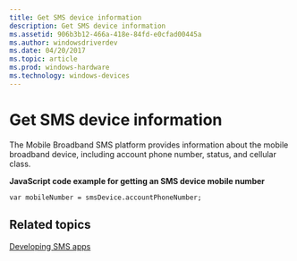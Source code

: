 ```yaml
---
title: Get SMS device information
description: Get SMS device information
ms.assetid: 906b3b12-466a-418e-84fd-e0cfad00445a
ms.author: windowsdriverdev
ms.date: 04/20/2017
ms.topic: article
ms.prod: windows-hardware
ms.technology: windows-devices
---
```


# Get SMS device information


The Mobile Broadband SMS platform provides information about the mobile broadband device, including account phone number, status, and cellular class.

**JavaScript code example for getting an SMS device mobile number**

``` syntax
var mobileNumber = smsDevice.accountPhoneNumber;
```

## <span id="related_topics"></span>Related topics


[Developing SMS apps](developing-sms-apps.md)

 

 






